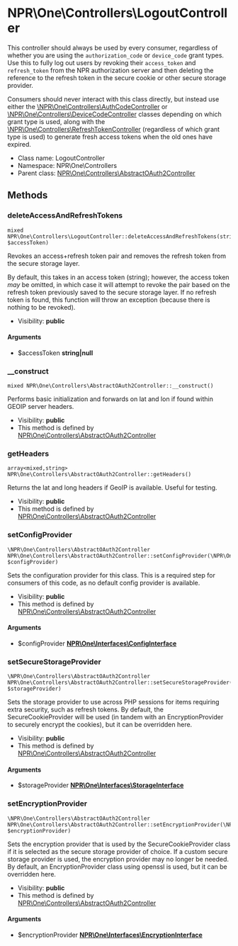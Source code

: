 NPR\One\Controllers\LogoutController
===============

This controller should always be used by every consumer, regardless of whether you are using the `authorization_code`
or `device_code` grant types. Use this to fully log out users by revoking their `access_token` and `refresh_token`
from the NPR authorization server and then deleting the reference to the refresh token in the secure cookie or other
secure storage provider.

Consumers should never interact with this class directly, but instead use either the [\NPR\One\Controllers\AuthCodeController](../classes/NPR.One.Controllers.AuthCodeController.html) or
[\NPR\One\Controllers\DeviceCodeController](../classes/NPR.One.Controllers.DeviceCodeController.html) classes depending on which grant type is used, along with the [\NPR\One\Controllers\RefreshTokenController](../classes/NPR.One.Controllers.RefreshTokenController.html)
(regardless of which grant type is used) to generate fresh access tokens when the old ones have expired.


* Class name: LogoutController
* Namespace: NPR\One\Controllers
* Parent class: [NPR\One\Controllers\AbstractOAuth2Controller](NPR-One-Controllers-AbstractOAuth2Controller.md)







Methods
-------


### deleteAccessAndRefreshTokens

    mixed NPR\One\Controllers\LogoutController::deleteAccessAndRefreshTokens(string|null $accessToken)

Revokes an access+refresh token pair and removes the refresh token from the secure storage layer.

By default, this takes in an access token (string); however, the access token *may* be omitted, in which case it
will attempt to revoke the pair based on the refresh token previously saved to the secure storage layer. If no
refresh token is found, this function will throw an exception (because there is nothing to be revoked).

* Visibility: **public**


#### Arguments
* $accessToken **string|null**



### __construct

    mixed NPR\One\Controllers\AbstractOAuth2Controller::__construct()

Performs basic initialization and forwards on lat and lon if found within GEOIP server headers.



* Visibility: **public**
* This method is defined by [NPR\One\Controllers\AbstractOAuth2Controller](NPR-One-Controllers-AbstractOAuth2Controller.md)




### getHeaders

    array<mixed,string> NPR\One\Controllers\AbstractOAuth2Controller::getHeaders()

Returns the lat and long headers if GeoIP is available. Useful for testing.



* Visibility: **public**
* This method is defined by [NPR\One\Controllers\AbstractOAuth2Controller](NPR-One-Controllers-AbstractOAuth2Controller.md)




### setConfigProvider

    \NPR\One\Controllers\AbstractOAuth2Controller NPR\One\Controllers\AbstractOAuth2Controller::setConfigProvider(\NPR\One\Interfaces\ConfigInterface $configProvider)

Sets the configuration provider for this class. This is a required step for consumers of this code,
as no default config provider is available.



* Visibility: **public**
* This method is defined by [NPR\One\Controllers\AbstractOAuth2Controller](NPR-One-Controllers-AbstractOAuth2Controller.md)


#### Arguments
* $configProvider **[NPR\One\Interfaces\ConfigInterface](NPR-One-Interfaces-ConfigInterface.md)**



### setSecureStorageProvider

    \NPR\One\Controllers\AbstractOAuth2Controller NPR\One\Controllers\AbstractOAuth2Controller::setSecureStorageProvider(\NPR\One\Interfaces\StorageInterface $storageProvider)

Sets the storage provider to use across PHP sessions for items requiring extra security, such as
refresh tokens. By default, the SecureCookieProvider will be used (in tandem with an EncryptionProvider
to securely encrypt the cookies), but it can be overridden here.



* Visibility: **public**
* This method is defined by [NPR\One\Controllers\AbstractOAuth2Controller](NPR-One-Controllers-AbstractOAuth2Controller.md)


#### Arguments
* $storageProvider **[NPR\One\Interfaces\StorageInterface](NPR-One-Interfaces-StorageInterface.md)**



### setEncryptionProvider

    \NPR\One\Controllers\AbstractOAuth2Controller NPR\One\Controllers\AbstractOAuth2Controller::setEncryptionProvider(\NPR\One\Interfaces\EncryptionInterface $encryptionProvider)

Sets the encryption provider that is used by the SecureCookieProvider class if it is selected as the
secure storage provider of choice. If a custom secure storage provider is used, the encryption
provider may no longer be needed. By default, an EncryptionProvider class using openssl is used,
but it can be overridden here.



* Visibility: **public**
* This method is defined by [NPR\One\Controllers\AbstractOAuth2Controller](NPR-One-Controllers-AbstractOAuth2Controller.md)


#### Arguments
* $encryptionProvider **[NPR\One\Interfaces\EncryptionInterface](NPR-One-Interfaces-EncryptionInterface.md)**


